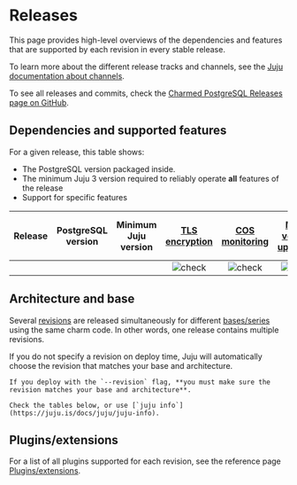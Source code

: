 # Releases

This page provides high-level overviews of the dependencies and features that are supported by each revision in every stable release.

To learn more about the different release tracks and channels, see the [Juju documentation about channels](https://juju.is/docs/juju/channel#risk).

To see all releases and commits, check the [Charmed PostgreSQL Releases page on GitHub](https://github.com/canonical/postgresql-operator/releases).

## Dependencies and supported features

For a given release, this table shows:
* The PostgreSQL version packaged inside.
* The minimum Juju 3 version required to reliably operate **all** features of the release
* Support for specific features

| Release | PostgreSQL version | Minimum Juju version | [TLS encryption](/how-to/enable-tls) | [COS monitoring](/how-to/monitoring-cos/enable-monitoring) | [Minor version upgrades](/how-to/upgrade/index) | [Cross-regional async replication](/how-to/cross-regional-async-replication/index) | [Point-in-time recovery](/how-to/back-up-and-restore/restore-a-backup) |
|:---:|:---:|:---:|:---:|:---:|:---:|:---:|:---:|
|   |   |   | ![check] | ![check] | ![check] | ![check] | ![check] |


## Architecture and base

Several [revisions](https://juju.is/docs/sdk/revision) are released simultaneously for different [bases/series](https://juju.is/docs/juju/base) using the same charm code. In other words, one release contains multiple revisions.

If you do not specify a revision on deploy time, Juju will automatically choose the revision that matches your base and architecture.

```{caution}
If you deploy with the `--revision` flag, **you must make sure the revision matches your base and architecture**. 

Check the tables below, or use [`juju info`](https://juju.is/docs/juju/juju-info).
```

## Plugins/extensions

For a list of all plugins supported for each revision, see the reference page [Plugins/extensions](/reference/plugins-extensions).


<!--BADGES-->
[check]: https://img.icons8.com/color/20/checkmark--v1.png

